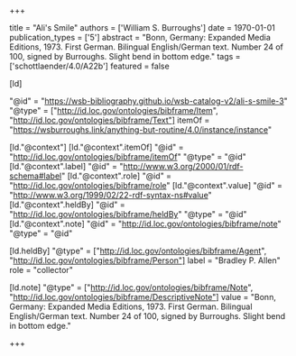 +++

title = "Ali's Smile"
authors = ['William S. Burroughs']
date = 1970-01-01
publication_types = ['5']
abstract = "Bonn, Germany: Expanded Media Editions, 1973. First German. Bilingual English/German text. Number 24 of 100, signed by Burroughs. Slight bend in bottom edge."
tags = ['schottlaender/4.0/A22b']
featured = false

[ld]

"@id" = "https://wsb-bibliography.github.io/wsb-catalog-v2/ali-s-smile-3"
"@type" = ["http://id.loc.gov/ontologies/bibframe/Item", "http://id.loc.gov/ontologies/bibframe/Text"]
itemOf = "https://wsburroughs.link/anything-but-routine/4.0/instance/instance"

[ld."@context"]
    [ld."@context".itemOf]
    "@id" = "http://id.loc.gov/ontologies/bibframe/itemOf"
    "@type" = "@id"
    [ld."@context".label]
    "@id" = "http://www.w3.org/2000/01/rdf-schema#label"
    [ld."@context".role]
    "@id" = "http://id.loc.gov/ontologies/bibframe/role"
    [ld."@context".value]
    "@id" = "http://www.w3.org/1999/02/22-rdf-syntax-ns#value"
    [ld."@context".heldBy]
    "@id" = "http://id.loc.gov/ontologies/bibframe/heldBy"
    "@type" = "@id"
    [ld."@context".note]
    "@id" = "http://id.loc.gov/ontologies/bibframe/note"
    "@type" = "@id"

[ld.heldBy]
"@type" = ["http://id.loc.gov/ontologies/bibframe/Agent", "http://id.loc.gov/ontologies/bibframe/Person"]
label = "Bradley P. Allen"
role = "collector"

[ld.note]
"@type" = ["http://id.loc.gov/ontologies/bibframe/Note", "http://id.loc.gov/ontologies/bibframe/DescriptiveNote"]
value = "Bonn, Germany: Expanded Media Editions, 1973. First German. Bilingual English/German text. Number 24 of 100, signed by Burroughs. Slight bend in bottom edge."

+++
